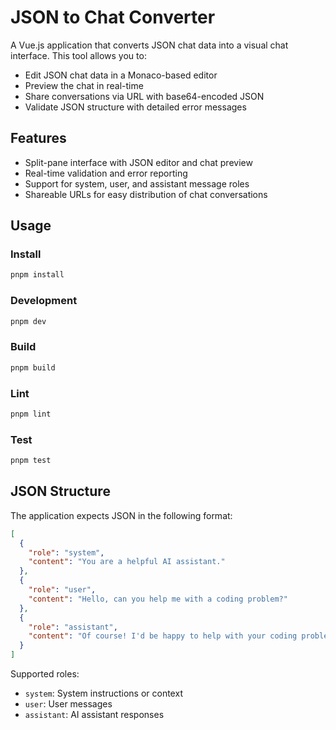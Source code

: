 # JSON to Chat Converter

A Vue.js application that converts JSON chat data into a visual chat interface. This tool allows you to:

- Edit JSON chat data in a Monaco-based editor
- Preview the chat in real-time
- Share conversations via URL with base64-encoded JSON
- Validate JSON structure with detailed error messages

## Features

- Split-pane interface with JSON editor and chat preview
- Real-time validation and error reporting
- Support for system, user, and assistant message roles
- Shareable URLs for easy distribution of chat conversations

## Usage

### Install

```bash
pnpm install
```

### Development

```bash
pnpm dev
```

### Build

```bash
pnpm build
```

### Lint

```bash
pnpm lint
```

### Test

```bash
pnpm test
```

## JSON Structure

The application expects JSON in the following format:

```json
[
  {
    "role": "system",
    "content": "You are a helpful AI assistant."
  },
  {
    "role": "user",
    "content": "Hello, can you help me with a coding problem?"
  },
  {
    "role": "assistant",
    "content": "Of course! I'd be happy to help with your coding problem. What specifically are you working on?"
  }
]
```

Supported roles:

- `system`: System instructions or context
- `user`: User messages
- `assistant`: AI assistant responses

